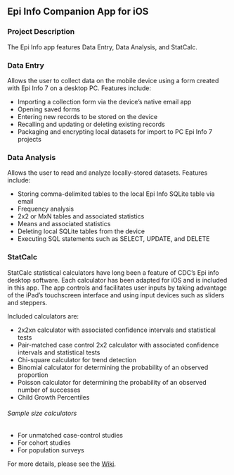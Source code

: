 ## Epi Info Companion App for iOS
### Project Description
The Epi Info app features Data Entry, Data Analysis, and StatCalc.

### Data Entry
Allows the user to collect data on the mobile device using a form created with Epi Info 7 on a desktop PC. Features include:

* Importing a collection form via the device’s native email app
* Opening saved forms
* Entering new records to be stored on the device
* Recalling and updating or deleting existing records
* Packaging and encrypting local datasets for import to PC Epi Info 7 projects

### Data Analysis
Allows the user to read and analyze locally-stored datasets. Features include:

* Storing comma-delimited tables to the local Epi Info SQLite table via email
* Frequency analysis
* 2x2 or MxN tables and associated statistics
* Means and associated statistics
* Deleting local SQLite tables from the device
* Executing SQL statements such as SELECT, UPDATE, and DELETE

### StatCalc
StatCalc statistical calculators have long been a feature of CDC’s Epi info desktop software. Each calculator has been adapted for iOS and is included in this app. The app controls and facilitates user inputs by taking advantage of the iPad’s touchscreen interface and using input devices such as sliders and steppers.

Included calculators are:

* 2x2xn calculator with associated confidence intervals and statistical tests
* Pair-matched case control 2x2 calculator with associated confidence intervals and statistical tests
* Chi-square calculator for trend detection
* Binomial calculator for determining the probability of an observed proportion
* Poisson calculator for determining the probability of an observed number of successes
* Child Growth Percentiles
###### Sample size calculators
* For unmatched case-control studies
* For cohort studies
* For population surveys

For more details, please see the <a href="https://github.com/Epi-Info/Epi-Info-iOS/wiki">Wiki</a>.
